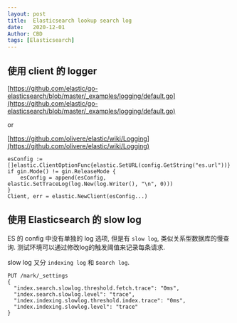 ```yaml
---
layout: post
title:  Elasticsearch lookup search log
date:   2020-12-01
Author: CBD
tags: [Elasticsearch]
---
```


## 使用 client 的 logger

[https://github.com/elastic/go-elasticsearch/blob/master/_examples/logging/default.go](https://github.com/elastic/go-elasticsearch/blob/master/_examples/logging/default.go)

or

[https://github.com/olivere/elastic/wiki/Logging](https://github.com/olivere/elastic/wiki/Logging)

```golang
esConfig := []elastic.ClientOptionFunc{elastic.SetURL(config.GetString("es.url"))}
if gin.Mode() != gin.ReleaseMode {
	esConfig = append(esConfig, elastic.SetTraceLog(log.New(log.Writer(), "\n", 0)))
}
Client, err = elastic.NewClient(esConfig...)
```

## 使用 Elasticsearch 的 slow log

ES 的 config 中没有单独的 log 选项, 但是有 `slow log`, 类似关系型数据库的慢查询. 测试环境可以通过修改log的触发阈值来记录每条请求.

slow log 又分 `indexing log` 和 s`earch log`.

```text
PUT /mark/_settings
{
  "index.search.slowlog.threshold.fetch.trace": "0ms",
  "index.search.slowlog.level": "trace",
  "index.indexing.slowlog.threshold.index.trace": "0ms",
  "index.indexing.slowlog.level": "trace"
}
```
